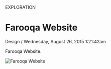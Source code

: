 <p class="type">EXPLORATION</p>

# Farooqa Website

<p class="meta">Design  /  Wednesday, August 26, 2015 1:21:42am</p>

Farooqa Website.

![Farooqa Website](https://farooq-agent.web.app/assets/images/works/large/farooqa-website.jpg)
